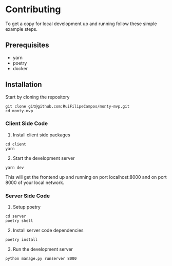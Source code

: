 # Contributing

To get a copy for local development up and running follow these simple example steps.


## Prerequisites

- yarn
- poetry
- docker

## Installation

Start by cloning the repository

```
git clone git@github.com:RuiFilipeCampos/monty-mvp.git
cd monty-mvp
```

### Client Side Code

1. Install client side packages

```
cd client
yarn
```

2. Start the development server

```
yarn dev
```

This will get the frontend up and running on port localhost:8000 and on port 8000 of your local network. 

### Server Side Code

1. Setup poetry

```
cd server
poetry shell
```

2. Install server code dependencies

```
poetry install
```

3. Run the development server

```
python manage.py runserver 8000
```
